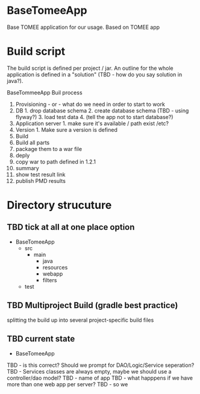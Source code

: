 # BaseTomeeApp
Base TOMEE application for our usage. Based on TOMEE app

# Build script
The build script is defined per project / jar.
An outline for the whole application is defined in a "solution" (TBD - how do you say solution in java?).

BaseTommeeApp
Buil process

1.  Provisioning - or - what do we need in order to start to work
  1.   DB
    1.  drop database schema
    2.  create database schema (TBD - using flyway?)
    3.  load test data
    4.  (tell the app not to start database?)
  2.  Application server
    1.  make sure it's available / path exist /etc?
  3.   Version
    1.  Make sure a version is defined
2.  Build
   1.   Build all parts
   2.   package them to a war file
3.  deply
   1.  copy war to path defined in 1.2.1
4.  summary
   1.  show test result link
   2.  publish PMD results


# Directory strucuture
## TBD tick at all at one place option
+ BaseTomeeApp 
  + src
    + main
      + java
      + resources
      + webapp
      + filters
  + test

## TBD Multiproject Build (gradle best practice)
splitting the build up into several project-specific build files

## TBD current state

+ BaseTomeeApp 

TBD - is this correct? Should we prompt for DAO/Logic/Service seperation?
TBD - Services classes are always empty, maybe we should use a controller/dao model?
TBD - name of app
TBD - what happpens if we have more than one web app per server?
TBD - so we 
